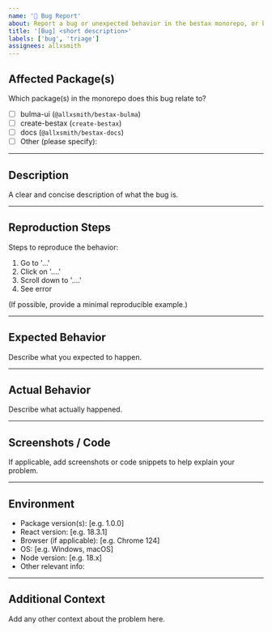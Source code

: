 ```yaml
---
name: '🐛 Bug Report'
about: Report a bug or unexpected behavior in the bestax monorepo, or bestax-bulma package.
title: '[Bug] <short description>'
labels: ['bug', 'triage']
assignees: allxsmith
---
```


## Affected Package(s)

Which package(s) in the monorepo does this bug relate to?

- [ ] bulma-ui (`@allxsmith/bestax-bulma`)
- [ ] create-bestax (`create-bestax`)
- [ ] docs (`@allxsmith/bestax-docs`)
- [ ] Other (please specify):

---

## Description

A clear and concise description of what the bug is.

---

## Reproduction Steps

Steps to reproduce the behavior:

1. Go to '...'
2. Click on '....'
3. Scroll down to '....'
4. See error

(If possible, provide a minimal reproducible example.)

---

## Expected Behavior

Describe what you expected to happen.

---

## Actual Behavior

Describe what actually happened.

---

## Screenshots / Code

If applicable, add screenshots or code snippets to help explain your problem.

---

## Environment

- Package version(s): [e.g. 1.0.0]
- React version: [e.g. 18.3.1]
- Browser (if applicable): [e.g. Chrome 124]
- OS: [e.g. Windows, macOS]
- Node version: [e.g. 18.x]
- Other relevant info:

---

## Additional Context

Add any other context about the problem here.
